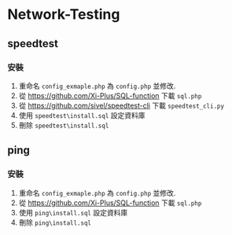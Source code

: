 # Network-Testing

## speedtest

### 安裝
1. 重命名 `config_exmaple.php` 為 `config.php` 並修改.
2. 從 https://github.com/Xi-Plus/SQL-function 下載 `sql.php`
3. 從 https://github.com/sivel/speedtest-cli 下載 `speedtest_cli.py`
4. 使用 `speedtest\install.sql` 設定資料庫
5. 刪除 `speedtest\install.sql`

## ping

### 安裝
1. 重命名 `config_exmaple.php` 為 `config.php` 並修改.
2. 從 https://github.com/Xi-Plus/SQL-function 下載 `sql.php`
4. 使用 `ping\install.sql` 設定資料庫
5. 刪除 `ping\install.sql`
